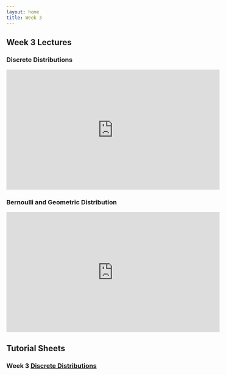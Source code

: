 ```yaml
---
layout: home
title: Week 3
---
```


## Week 3 Lectures

### Discrete Distributions

<iframe width="560" height="315" src="https://www.youtube.com/embed/D0So5L1xHbU?si=IkdCdCwZ48Sq52GD" title="YouTube video player" frameborder="0" allow="accelerometer; autoplay; clipboard-write; encrypted-media; gyroscope; picture-in-picture; web-share" referrerpolicy="strict-origin-when-cross-origin" allowfullscreen></iframe>


### Bernoulli and Geometric Distribution

<iframe width="560" height="315" src="https://www.youtube.com/embed/axrND6Ye-io?si=k82PeyT_hjmVbugh" title="YouTube video player" frameborder="0" allow="accelerometer; autoplay; clipboard-write; encrypted-media; gyroscope; picture-in-picture; web-share" referrerpolicy="strict-origin-when-cross-origin" allowfullscreen></iframe>


## Tutorial Sheets
### Week 3 [Discrete Distributions](Tutorials/Tutorial03_DiscreteDist.pdf)




